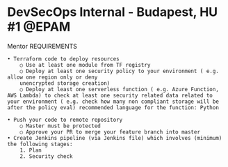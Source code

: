 # DevSecOps Internal - Budapest, HU #1 @EPAM
Mentor REQUIREMENTS

	• Terraform code to deploy resources
		○ Use at least one module from TF registry
		○ Deploy at least one security policy to your environment ( e.g. allow one region only or deny
		unencrypted storage creation)
		○ Deploy at least one serverless function ( e.g. Azure Function, AWS Lambda) to check at least one security related data related to your environment ( e.g. check how many non compliant storage will be after the policy eval) recommended language for the function: Python
	
	• Push your code to remote repository
		○ Master must be protected
		○ Approve your PR to merge your feature branch into master
	• Create Jenkins pipeline (via Jenkins file) which involves (minimum) the following stages:
		1. Plan
		2. Security check
